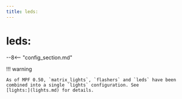 ```yaml
---
title: leds:
---
```


# leds:


--8<-- "config_section.md"

!!! warning

    As of MPF 0.50, `matrix_lights`, `flashers` and `leds` have been
    combined into a single `lights` configuration. See
    [lights:](lights.md) for details.
